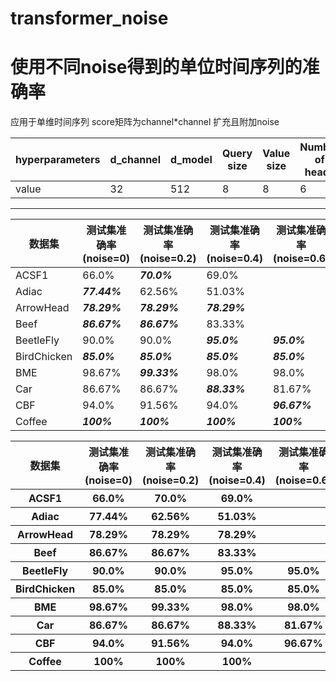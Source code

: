 # transformer_noise
使用不同noise得到的单位时间序列的准确率
=
应用于单维时间序列 score矩阵为channel*channel 扩充且附加noise

hyperparameters | d_channel | d_model | Query size | Value size | Number of heads | Number of encoder | dropout | Positional encoding | mask |
----------------|-----------|---------|-----------|-----------|-------------------|-------------------|---------|---------------------|------|
value | 32 | 512 | 8 | 8| 6 | 6 | 0.2 | True | Fasle |

---
数据集 | 测试集准确率(noise=0) | 测试集准确率(noise=0.2) | 测试集准确率(noise=0.4) | 测试集准确率(noise=0.6) |
-------|----------------------|------------------------|--------------------------|-------------------------|
ACSF1|66.0%|***70.0%***|69.0%||
Adiac|***77.44%***|62.56%|51.03%||
ArrowHead|***78.29%***|***78.29%***|***78.29%***||
Beef|***86.67%***|***86.67%***|83.33%||
BeetleFly|90.0%|90.0%|***95.0%***|***95.0%***|
BirdChicken|***85.0%***|***85.0%***|***85.0%***|***85.0%***|
BME|98.67%|***99.33%***|98.0%|98.0%|
Car|86.67%|86.67%|***88.33%***|81.67%|
CBF|94.0%|91.56%|94.0%|***96.67%***|
Coffee|***100%***|***100%***|***100%***|***100%***|

<table>
  <tr>
      <th>数据集</th>
      <th>测试集准确率(noise=0)</th>
      <th>测试集准确率(noise=0.2)</th>
      <th>测试集准确率(noise=0.4)</th>
      <th>测试集准确率(noise=0.6)</th>
  </tr>
  <tr>
      <th>ACSF1</th>  <th>66.0%</th> <th>70.0%</th> <th>69.0%</th> <th></th>
  </tr>
  <tr>
      <th>Adiac</th>  <th>77.44%</th> <th>62.56%</th> <th>51.03%</th> <th></th>
  </tr>
  <tr>
      <th>ArrowHead</th>  <th>78.29%</th> <th>78.29%</th> <th>78.29%</th> <th></th>
  </tr>
  <tr>
      <th>Beef</th>  <th>86.67%</th> <th>86.67%</th> <th>83.33%</th> <th></th>
  </tr>
  <tr>
      <th>BeetleFly</th>  <th>90.0%</th> <th>90.0%</th> <th>95.0%</th> <th>95.0%</th>
  </tr>
  <tr>
      <th>BirdChicken</th>  <th>85.0%</th> <th>85.0%</th> <th>85.0%</th> <th>85.0%</th>
  </tr>
  <tr>
      <th>BME</th>  <th>98.67%</th> <th>99.33%</th> <th>98.0%</th> <th>98.0%</th>
  </tr>
  <tr>
      <th>Car</th>  <th>86.67%</th> <th>86.67%</th> <th>88.33%</th> <th>81.67%</th>
  </tr>
  <tr>
      <th>CBF</th>  <th>94.0%</th> <th>91.56%</th> <th>94.0%</th> <th>96.67%</th>
  </tr>
  <tr>
      <th>Coffee</th>  <th>100%</th> <th>100%</th> <th>100%</th> <th></th>
  </tr>
  
</table>
